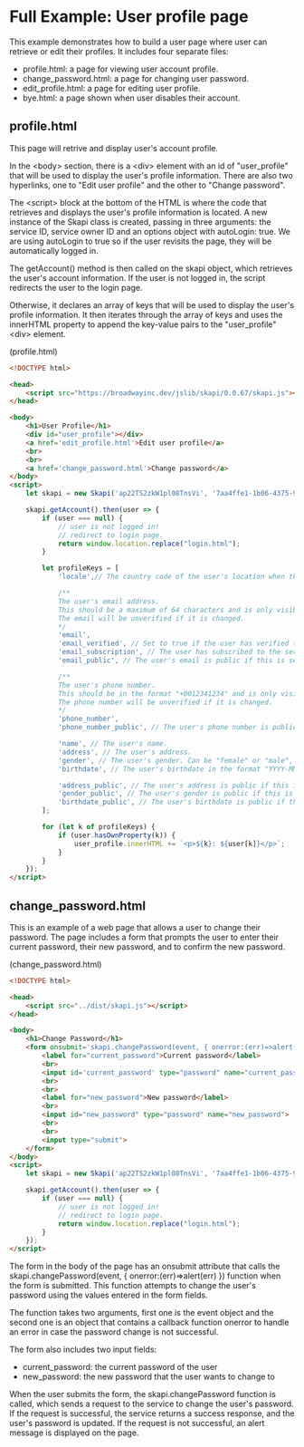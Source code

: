 # Full Example: User profile page
This example demonstrates how to build a user page where user can retrieve or edit their profiles.
It includes four separate files:

- profile.html: a page for viewing user account profile.
- change_password.html: a page for changing user password.
- edit_profile.html: a page for editing user profile.
- bye.html: a page shown when user disables their account.


## profile.html

This page will retrive and display user's account profile.

In the &lt;body&gt; section, there is a &lt;div&gt; element with an id of "user_profile" that will be used to display the user's profile information.
There are also two hyperlinks, one to "Edit user profile" and the other to "Change password".

The &lt;script&gt; block at the bottom of the HTML is where the code that retrieves and displays the user's profile information is located.
A new instance of the Skapi class is created, passing in three arguments: the service ID, service owner ID and an options object with autoLogin: true.
We are using autoLogin to true so if the user revisits the page, they will be automatically logged in.

The getAccount() method is then called on the skapi object, which retrieves the user's account information.
If the user is not logged in, the script redirects the user to the login page.

Otherwise, it declares an array of keys that will be used to display the user's profile information.
It then iterates through the array of keys and uses the innerHTML property to append the key-value pairs to the "user_profile" &lt;div&gt; element.

(profile.html)
``` html
<!DOCTYPE html>

<head>
    <script src="https://broadwayinc.dev/jslib/skapi/0.0.67/skapi.js"></script>
</head>

<body>
    <h1>User Profile</h1>
    <div id="user_profile"></div>
    <a href='edit_profile.html'>Edit user profile</a>
    <br>
    <br>
    <a href='change_password.html'>Change password</a>
</body>
<script>
    let skapi = new Skapi('ap22TS2zkW1pl08TnsVi', '7aa4ffe1-1b06-4375-9be2-47d89da9d206', { autoLogin: true });

    skapi.getAccount().then(user => {
        if (user === null) {
            // user is not logged in!
            // redirect to login page.
            return window.location.replace("login.html");
        }

        let profileKeys = [
            'locale',// The country code of the user's location when they signed up.

            /**
            The user's email address.
            This should be a maximum of 64 characters and is only visible to others if the email_public option is set to true.
            The email will be unverified if it is changed.
            */
            'email',
            'email_verified', // Set to true if the user has verified their email.
            'email_subscription', // The user has subscribed to the service's email if this is set to true. The email should be verified.
            'email_public', // The user's email is public if this is set to true. The email should be verified.

            /**
            The user's phone number.
            This should be in the format "+0012341234" and is only visible to others if the phone_number_public option is set to true.
            The phone number will be unverified if it is changed.
            */
            'phone_number',
            'phone_number_public', // The user's phone number is public if this is set to true. The phone number should be verified.

            'name', // The user's name.
            'address', // The user's address.
            'gender', // The user's gender. Can be "female" or "male", or other values if neither of these are applicable.
            'birthdate', // The user's birthdate in the format "YYYY-MM-DD".

            'address_public', // The user's address is public if this is set to true.
            'gender_public', // The user's gender is public if this is set to true.
            'birthdate_public', // The user's birthdate is public if this is set to true.
        ];

        for (let k of profileKeys) {
            if (user.hasOwnProperty(k)) {
                user_profile.innerHTML += `<p>${k}: ${user[k]}</p>`;
            }
        }
    });
</script>
```

## change_password.html

This is an example of a web page that allows a user to change their password. The page includes a form that prompts the user to enter their current password, their new password, and to confirm the new password.

(change_password.html)
```html
<!DOCTYPE html>

<head>
    <script src="../dist/skapi.js"></script>
</head>

<body>
    <h1>Change Password</h1>
    <form onsubmit='skapi.changePassword(event, { onerror:(err)=>alert(err) })' action="profile.html">
        <label for="current_password">Current password</label>
        <br>
        <input id='current_password' type="password" name="current_password">
        <br>
        <br>
        <label for="new_password">New password</label>
        <br>
        <input id="new_password" type="password" name="new_password">
        <br>
        <br>
        <input type="submit">
    </form>
</body>
<script>
    let skapi = new Skapi('ap22TS2zkW1pl08TnsVi', '7aa4ffe1-1b06-4375-9be2-47d89da9d206', { autoLogin: true });

    skapi.getAccount().then(user => {
        if (user === null) {
            // user is not logged in!
            // redirect to login page.
            return window.location.replace("login.html");
        }
    });
</script>
```

The form in the body of the page has an onsubmit attribute that calls the skapi.changePassword(event, { onerror:(err)=>alert(err) }) function when the form is submitted.
This function attempts to change the user's password using the values entered in the form fields.

The function takes two arguments, first one is the event object and the second one is an object that contains a callback function onerror to handle an error in case the password change is not successful.

The form also includes two input fields:

- current_password:
  the current password of the user
- new_password:
  the new password that the user wants to change to

When the user submits the form, the skapi.changePassword function is called, which sends a request to the service to change the user's password.
If the request is successful, the service returns a success response, and the user's password is updated. If the request is not successful, an alert message is displayed on the page.